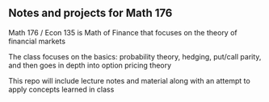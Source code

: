 ## Notes and projects for Math 176

Math 176 / Econ 135 is Math of Finance that focuses on the theory of financial markets

The class focuses on the basics: probability theory, hedging, put/call parity, and then goes in depth into option pricing theory

This repo will include lecture notes and material along with an attempt to apply concepts learned in class